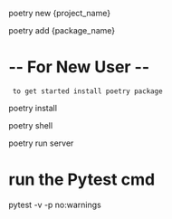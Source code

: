 poetry new {project_name}

poetry add {package_name}

# -- For New User --
``` to get started install poetry package```

poetry install

poetry shell

poetry run server


# run the Pytest cmd
pytest -v  -p no:warnings
